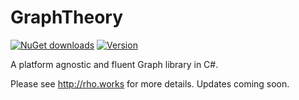 # GraphTheory

[![NuGet downloads](https://img.shields.io/nuget/dt/GraphTheory.svg)](https://www.nuget.org/packages/GraphTheory) [![Version](https://img.shields.io/nuget/v/GraphTheory.svg)](https://www.nuget.org/packages/GraphTheory)

A platform agnostic and fluent Graph library in C#.

Please see http://rho.works for more details. Updates coming soon.


